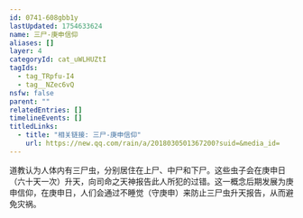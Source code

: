 ```yaml
---
id: 0741-608gbb1y
lastUpdated: 1754633624
name: 三尸-庚申信仰
aliases: []
layer: 4
categoryId: cat_uWLHUZtI
tagIds:
  - tag_TRpfu-I4
  - tag__NZec6vQ
nsfw: false
parent: ""
relatedEntries: []
timelineEvents: []
titledLinks:
  - title: "相关链接: 三尸-庚申信仰"
    url: https://new.qq.com/rain/a/2018030501367200?suid=&media_id=
---
```


道教认为人体内有三尸虫，分别居住在上尸、中尸和下尸。这些虫子会在庚申日（六十天一次）升天，向司命之天神报告此人所犯的过错。这一概念后期发展为庚申信仰，在庚申日，人们会通过不睡觉（守庚申）来防止三尸虫升天报告，从而避免灾祸。